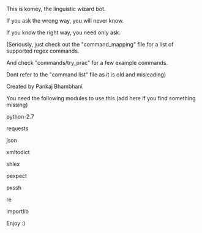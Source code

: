This is komey, the linguistic wizard bot.

If you ask the wrong way, you will never know.

If you know the right way, you need only ask.

(Seriously, just check out the "command_mapping" file for a list of supported regex commands.

And check "commands/try_prac" for a few example commands.

Dont refer to the "command list" file as it is old and misleading)


Created by Pankaj Bhambhani


You need the following modules to use this (add here if you find something missing)

python-2.7

requests

json

xmltodict

shlex

pexpect

pxssh

re

importlib


Enjoy :)